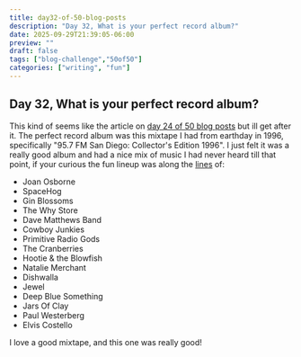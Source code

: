 ```yaml
---
title: day32-of-50-blog-posts
description: "Day 32, What is your perfect record album?"
date: 2025-09-29T21:39:05-06:00
preview: ""
draft: false
tags: ["blog-challenge","50of50"]
categories: ["writing", "fun"]
---
```


## Day 32, What is your perfect record album?

This kind of seems like the article on [day 24 of 50 blog posts](/posts/2025-08-13-day24-of-50-blog-posts/) but ill get after it.
The perfect record album was this mixtape I had from earthday in 1996, specifically "95.7 FM San Diego: Collector's Edition 1996".
I just felt it was a really good album and had a nice mix of music I had never heard till that point, if your curious the fun lineup
was along the [lines](https://www.sdearthtimes.com/et1296/et1296s7.html) of:
- Joan Osborne
- SpaceHog
- Gin Blossoms
- The Why Store
- Dave Matthews Band
- Cowboy Junkies
- Primitive Radio Gods
- The Cranberries
- Hootie & the Blowfish
- Natalie Merchant
- Dishwalla
- Jewel
- Deep Blue Something
- Jars Of Clay
- Paul Westerberg
- Elvis Costello

I love a good mixtape, and this one was really good!
